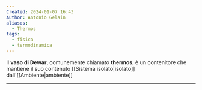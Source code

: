 ```yaml
---
Created: 2024-01-07 16:43
Author: Antonio Gelain
aliases:
  - Thermos
tags:
  - fisica
  - termodinamica
---
```


Il **vaso di Dewar**, comunemente chiamato **thermos**, è un contenitore che mantiene il suo contenuto [[Sistema isolato|isolato]] dall'[[Ambiente|ambiente]]

---

